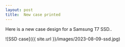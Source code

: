 ```yaml
---
layout: post
title:  New case printed
---
```


Here is a new case design for a Samsung T7 SSD..

![SSD case]({{ site.url }}/images/2023-08-09-ssd.jpg)
